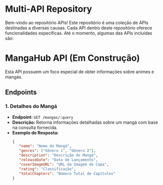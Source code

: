 # Multi-API Repository

Bem-vindo ao repositório APIs! Este repositório é uma coleção de APIs destinadas a diversas causas. Cada API dentro deste repositório oferece funcionalidades específicas. Até o momento, algumas das APIs incluídas são:

# MangaHub API (Em Construção)

Esta API possuem um foco especial de obter informações sobre animes e mangás.

## Endpoints

### 1. Detalhes do Mangá

-  **Endpoint:** `GET /mangas/:query`
-  **Descrição:** Retorna informações detalhadas sobre um mangá com base na consulta fornecida.
-  **Exemplo de Resposta:**
   ```json
   {
      "name": "Nome do Mangá",
      "genres": ["Gênero 1", "Gênero 2"],
      "description": "Descrição do Mangá",
      "releaseDate": "Data de Lançamento",
      "coverImageURL": "URL da Imagem de Capa",
      "rating": "Classificação",
      "totalChapters": "Número Total de Capítulos"
   }
   ```
